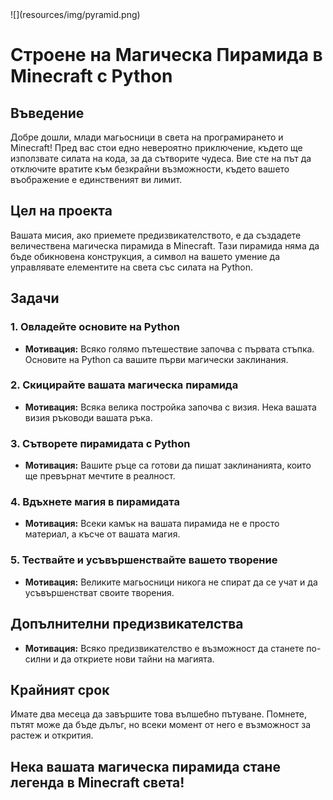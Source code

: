 
<div style="align-content: center">
  ![](resources/img/pyramid.png)
</div>



# Строене на Магическа Пирамида в Minecraft с Python

## Въведение
Добре дошли, млади магьосници в света на програмирането и Minecraft! Пред вас стои едно невероятно приключение, където ще използвате силата на кода, за да сътворите чудеса. Вие сте на път да отключите вратите към безкрайни възможности, където вашето въображение е единственият ви лимит.

## Цел на проекта
Вашата мисия, ако приемете предизвикателството, е да създадете величествена магическа пирамида в Minecraft. Тази пирамида няма да бъде обикновена конструкция, а символ на вашето умение да управлявате елементите на света със силата на Python.

## Задачи

### 1. Овладейте основите на Python
- **Мотивация:** Всяко голямо пътешествие започва с първата стъпка. Основите на Python са вашите първи магически заклинания.

### 2. Скицирайте вашата магическа пирамида
- **Мотивация:** Всяка велика постройка започва с визия. Нека вашата визия ръководи вашата ръка.

### 3. Сътворете пирамидата с Python
- **Мотивация:** Вашите ръце са готови да пишат заклинанията, които ще превърнат мечтите в реалност.

### 4. Вдъхнете магия в пирамидата
- **Мотивация:** Всеки камък на вашата пирамида не е просто материал, а късче от вашата магия.

### 5. Тествайте и усъвършенствайте вашето творение
- **Мотивация:** Великите магьосници никога не спират да се учат и да усъвършенстват своите творения.

## Допълнителни предизвикателства
- **Мотивация:** Всяко предизвикателство е възможност да станете по-силни и да откриете нови тайни на магията.

## Крайният срок
Имате два месеца да завършите това вълшебно пътуване. Помнете, пътят може да бъде дълъг, но всеки момент от него е възможност за растеж и открития.

## Нека вашата магическа пирамида стане легенда в Minecraft света!
